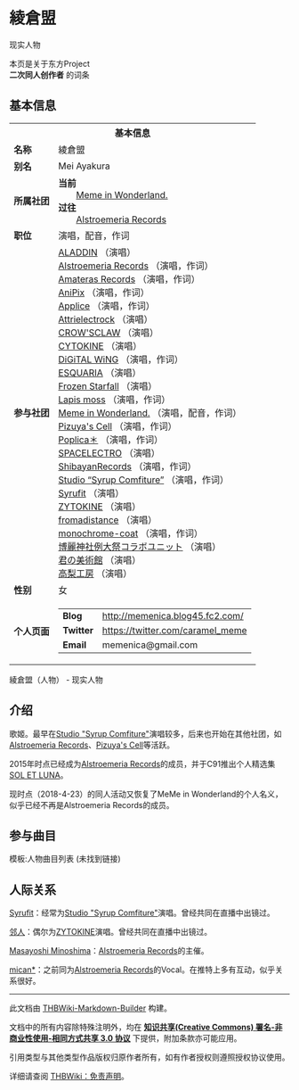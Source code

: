 # 綾倉盟

<!-- source html: G:\repos\THBWiki-Markdown-Builder\THBWikiMarkdown\Temp\main\9\9d\ns0%3A%E7%B6%BE%E5%80%89%E7%9B%9F.html -->

现实人物

本页是关于东方Project  
 **二次同人创作者** 的词条
## 基本信息

<table><tbody><tr><th colspan="3">基本信息</th></tr><tr><td class="label"><b>名称</b></td><td> 綾倉盟 </td></tr><tr><td class="label"><b>别名</b></td><td>Mei Ayakura</td></tr><tr><td class="label"><b>所属社团</b></td><td><b>当前</b><div style="margin-left:2em;"><a href="./Meme_in_Wonderland..md" title="Meme in Wonderland.">Meme in Wonderland.</a></div><b>过往</b><div style="margin-left:2em;"><a href="./Alstroemeria_Records.md" title="Alstroemeria Records">Alstroemeria Records</a></div></td></tr><tr><td class="label"><b>职位</b></td><td>演唱，配音，作词</td></tr><tr><td class="label"><b>参与社团</b></td><td><a href="./ALADDIN.md" title="ALADDIN">ALADDIN</a> （演唱）<br><a href="./Alstroemeria_Records.md" title="Alstroemeria Records">Alstroemeria Records</a> （演唱，作词）<br><a href="./Amateras_Records.md" title="Amateras Records">Amateras Records</a> （演唱，作词）<br><a href="./AniPix.md" title="AniPix">AniPix</a> （演唱，作词）<br><a href="./Applice.md" title="Applice">Applice</a> （演唱，作词）<br><a href="./Attrielectrock.md" title="Attrielectrock">Attrielectrock</a> （演唱）<br><a href="./CROW'SCLAW.md" title="CROW&#39;SCLAW">CROW'SCLAW</a> （演唱）<br><a href="./CYTOKINE.md" title="CYTOKINE">CYTOKINE</a> （演唱）<br><a href="./DiGiTAL_WiNG.md" title="DiGiTAL WiNG">DiGiTAL WiNG</a> （演唱，作词）<br><a href="./ESQUARIA.md" title="ESQUARIA">ESQUARIA</a> （演唱）<br><a href="./Frozen_Starfall.md" title="Frozen Starfall">Frozen Starfall</a> （演唱）<br><a href="./Lapis_moss.md" title="Lapis moss">Lapis moss</a> （演唱，作词）<br><a href="./Meme_in_Wonderland..md" title="Meme in Wonderland.">Meme in Wonderland.</a> （演唱，配音，作词）<br><a href="./Pizuya's_Cell.md" title="Pizuya&#39;s Cell">Pizuya's Cell</a> （演唱，作词）<br><a href="./Poplica＊.md" title="Poplica＊">Poplica＊</a> （演唱，作词）<br><a href="./SPACELECTRO.md" title="SPACELECTRO">SPACELECTRO</a> （演唱）<br><a href="./ShibayanRecords.md" title="ShibayanRecords">ShibayanRecords</a> （演唱，作词）<br><a href="./Studio_“Syrup_Comfiture”.md" title="Studio “Syrup Comfiture”">Studio “Syrup Comfiture”</a> （演唱，作词）<br><a href="./Syrufit.md" title="Syrufit">Syrufit</a> （演唱）<br><a href="./ZYTOKINE.md" title="ZYTOKINE">ZYTOKINE</a> （演唱）<br><a href="./fromadistance.md" title="fromadistance">fromadistance</a> （演唱）<br><a href="./monochrome-coat.md" title="monochrome-coat">monochrome-coat</a> （演唱，作词）<br><a href="/index.php?title=%E5%8D%9A%E9%BA%97%E7%A5%9E%E7%A4%BE%E4%BE%8B%E5%A4%A7%E7%A5%AD%E3%82%B3%E3%83%A9%E3%83%9C%E3%83%A6%E3%83%8B%E3%83%83%E3%83%88&amp;action=edit&amp;redlink=1" class="new" title="博麗神社例大祭コラボユニット（页面不存在）">博麗神社例大祭コラボユニット</a> （演唱）<br><a href="./君の美術館.md" title="君の美術館">君の美術館</a> （演唱）<br><a href="./高梨工房.md" title="高梨工房">高梨工房</a> （演唱）</td></tr><tr><td class="label"><b>性别</b></td><td>女</td></tr><tr><td class="label"><b>个人页面</b></td><td><table border="0" cellspacing="0" cellpadding="0"><tbody><tr><td><b>Blog</b></td><td><a rel="nofollow" class="external free" href="http://memenica.blog45.fc2.com/">http://memenica.blog45.fc2.com/</a></td></tr><tr><td><b>Twitter</b></td><td><a rel="nofollow" class="external free" href="https://twitter.com/caramel_meme">https://twitter.com/caramel_meme</a></td></tr><tr><td><b>Email</b></td><td>memenica@gmail.com</td></tr></tbody></table></td></tr></tbody></table>

綾倉盟（人物） - 现实人物
## 介绍
  
歌姬。最早在[Studio "Syrup Comfiture"](./Studio_“Syrup_Comfiture”.md)演唱较多，后来也开始在其他社团，如[Alstroemeria Records](./Alstroemeria_Records.md)、[Pizuya's Cell](./Pizuya's_Cell.md)等活跃。
  
  
2015年时点已经成为[Alstroemeria Records](./Alstroemeria_Records.md)的成员，并于C91推出个人精选集[SOL ET LUNA](./SOL_ET_LUNA.md)。
  
  
现时点（2018-4-23）的同人活动又恢复了MeMe in Wonderland的个人名义，似乎已经不再是Alstroemeria Records的成员。
  

## 参与曲目
  
模板:人物曲目列表 (未找到链接)
  

## 人际关系
  
[Syrufit](./Syrufit.md)：经常为[Studio "Syrup Comfiture"](./Studio_“Syrup_Comfiture”.md)演唱。曾经共同在直播中出镜过。
  
  
[邻人](./隣人.md)：偶尔为[ZYTOKINE](./ZYTOKINE.md)演唱。曾经共同在直播中出镜过。
  
  
[Masayoshi Minoshima](./Masayoshi_Minoshima.md)：[Alstroemeria Records](./Alstroemeria_Records.md)的主催。
  
  
[mican*](./mican＊.md)：之前同为[Alstroemeria Records](./Alstroemeria_Records.md)的Vocal。在推特上多有互动，似乎关系很好。
  





---

此文档由 [THBWiki-Markdown-Builder](https://github.com/Delsin-Yu/THBWiki-Markdown-Builder) 构建。

文档中的所有内容除特殊注明外，均在 [**知识共享(Creative Commons) 署名-非商业性使用-相同方式共享 3.0 协议**](https://creativecommons.org/licenses/by-sa/3.0/deed.zh-hans) 下提供，附加条款亦可能应用。

引用类型与其他类型作品版权归原作者所有，如有作者授权则遵照授权协议使用。

详细请查阅 [THBWiki：免责声明](https://thbwiki.cc/THBWiki:%E5%85%8D%E8%B4%A3%E5%A3%B0%E6%98%8E)。

